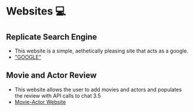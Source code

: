 # Websites :computer:

## Replicate Search Engine
* This website is a simple, aethetically pleasing site that acts as a google. 
* ["GOOGLE"](https://fall2024-assignment1-knlim.azurewebsites.net/)

## Movie and Actor Review 
* This website allows the user to add movies and actors and populates the review with API calls to chat 3.5
* [Movie-Actor Website](https://fall2024-assignment3-knlim.azurewebsites.net/)
